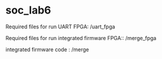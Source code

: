 # soc_lab6

Required files for run UART FPGA:  /uart_fpga

Required files for run integrated firmware FPGA::  /merge_fpga

integrated firmware code :  /merge
